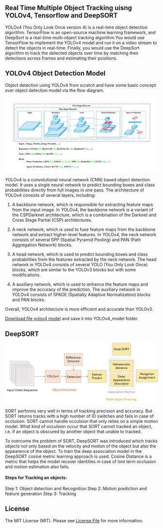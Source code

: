## Real Time Multiple Object Tracking uisng YOLOv4, Tensorflow and DeepSORT
YOLOv4 (You Only Look Once version 4) is a real-time object detection algorithm. TensorFlow is an open-source machine learning framework, and DeepSort is a real-time multi-object tracking algorithm.You would use TensorFlow to implement the YOLOv4 model and run it on a video stream to detect the objects in real-time. Finally, you would use the DeepSort algorithm to track the detected objects over time by matching their detections across frames and estimating their positions.

## YOLOv4 Object Detection Model
Object detection using YOLOv4 from scratch and have some basic concept over object detection model via the flow diagram.

![This is an image](/images/AO.png)

YOLOv4 is a convolutional neural network (CNN) based object detection model. It uses a single neural network to predict bounding boxes and class probabilities directly from full images in one pass. The architecture of YOLOv4 consists of several layers, including:

1. A backbone network, which is responsible for extracting feature maps from the input image. In YOLOv4, the backbone network is a variant of the CSPDarknet architecture, which is a combination of the Darknet and Cross Stage Partial (CSP) architectures.

2. A neck network, which is used to fuse feature maps from the backbone network and extract higher-level features. In YOLOv4, the neck network consists of several SPP (Spatial Pyramid Pooling) and PAN (Path Aggregation Network) blocks.

3. A head network, which is used to predict bounding boxes and class probabilities from the features extracted by the neck network. The head network in YOLOv4 consists of several YOLO (You Only Look Once) blocks, which are similar to the YOLOv3 blocks but with some modifications.

4. A auxiliary network, which is used to enhance the feature maps and improve the accuracy of the prediction, The auxiliary network in YOLOv4 consists of SPADE (Spatially Adaptive Normalization) blocks and PAN blocks.

Overall, YOLOv4 architecture is more efficient and accurate than YOLOv3.

[Download file yolov4 model](https://github.com/AlexeyAB/darknet/releases/download/darknet_yolo_v3_optimal/yolov4.weights) and save it into YOLOv4_model folder.


## DeepSORT
![This is an image](/images/deepsort-architecture.jpg)

SORT performs very well in terms of tracking precision and accuracy. But SORT returns tracks with a high number of ID switches and fails in case of occlusion. SORT cannot handle occulsion that only relies on a simple motion model. What kind of occulsion occur that SORT cannot tracked an object, i.e. if an object is obscured by another object that unable to tracked.

To overcome the problem of SORT, DeepSORT was introduced which tracks objects not only based on the velocity and motion of the object but also the appearence of the object. To train the deep association model in the DeepSORT cosine metric learning approach is used. Cosine Distance is a metric that helps the model recover identities in case of lont term occlusion and motion estimation also fails.

#### Steps for Tracking an objects:
Step 1: Object detection and Recognition 
Step 2: Motion prediction and feature generation 
Step 3: Tracking 

## License
The MIT License (MIT). Please see [License File](/LICENSE) for more information.
